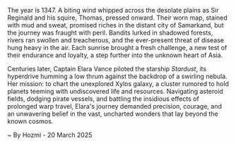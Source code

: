 
The year is 1347.  A biting wind whipped across the desolate plains as Sir Reginald and his squire, Thomas, pressed onward. Their worn map, stained with mud and sweat, promised riches in the distant city of Samarkand, but the journey was fraught with peril. Bandits lurked in shadowed forests, rivers ran swollen and treacherous, and the ever-present threat of disease hung heavy in the air. Each sunrise brought a fresh challenge, a new test of their endurance and loyalty, a step further into the unknown heart of Asia.

Centuries later, Captain Elara Vance piloted the starship *Stardust*, its hyperdrive humming a low thrum against the backdrop of a swirling nebula. Her mission: to chart the unexplored Xylos galaxy, a cluster rumored to hold planets teeming with undiscovered life and resources.  Navigating asteroid fields, dodging pirate vessels, and battling the insidious effects of prolonged warp travel, Elara's journey demanded precision, courage, and an unwavering belief in the vast, uncharted wonders that lay beyond the known cosmos.

~ By Hozmi - 20 March 2025
